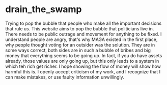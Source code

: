 # drain_the_swamp
Trying to pop the bubble that people who make all the important decisions that rule us.
This website aims to pop the bubble that politicians live in. There needs to be public outrage and movement for anything to be fixed. I understand people are angry, that's why MAGA existed in the first place, why people thought voting for an outsider was the solution. They are in some ways correct, both sides are in such a bubble of bribes and big money that everything seems to be going up. In fact, if you do have assets already, those values are only going up, but this only leads to a system in which teh rich get richer. I hope showing the flow of money will show how harmful this is. I openly accept criticism of my work, and I recognize that I can make mistakes, or use faulty information unwillingly.
